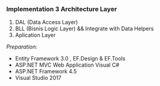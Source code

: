 ### Implementation 3 Architecture Layer
<ol>
  <li>DAL (Data Access Layer)</li>
  <li>BLL (Bisnis Logic Layer) && Integrate with Data Helpers</li>
  <li>Aplication Layer</li>
</ol>
<i>Preparation:</i> 
<ul>
  <li>Entity Framework 3.0 , EF.Design & EF.Tools</li>
  <li>ASP.NET MVC Web Application Visual C#</li>  
  <li>ASP.NET Framework 4.5</li>
  <li>Visual Studio 2017</li>
</ul>
